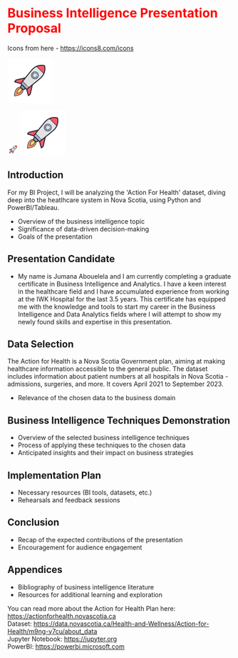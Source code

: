 # <font color="red">Business Intelligence Presentation Proposal</font>

Icons from here - https://icons8.com/icons

![My Rocket](https://github.com/abjumana/AppliedDS/blob/main/icons/icons8-rocket-100.png)

<img src="https://github.com/abjumana/AppliedDS/blob/main/icons/icons8-rocket-100.png" alt="Sized Rocket" width="25px" height="25px">


<img src="https://github.com/abjumana/AppliedDS/blob/main/icons/icons8-rocket-100.png" alt="alt_text" width="desired_width" height="desired_height">


## Introduction
For my BI Project, I will be analyzing the 'Action For Health' dataset, diving deep into the heatlhcare system in Nova Scotia, using Python and PowerBI/Tableau.  
- Overview of the business intelligence topic
- Significance of data-driven decision-making
- Goals of the presentation

## Presentation Candidate
- My name is Jumana Abouelela and I am currently completing a graduate certificate in Business Intelligence and Analytics. I have a keen interest in the healthcare field and I have accumulated experience from working at the IWK Hospital for the last 3.5 years. This certificate has equipped me with the knowledge and tools to start my career in the Business Intelligence and Data Analytics fields where I will attempt to show my newly found skills and expertise in this presentation.  


## Data Selection
The Action for Health is a Nova Scotia Government plan, aiming at making healthcare information accessible to the general public. The dataset includes information about patient numbers at all hospitals in Nova Scotia - admissions, surgeries, and more. It covers April 2021 to September 2023.  

- Relevance of the chosen data to the business domain

## Business Intelligence Techniques Demonstration
- Overview of the selected business intelligence techniques
- Process of applying these techniques to the chosen data
- Anticipated insights and their impact on business strategies

## Implementation Plan
- Necessary resources (BI tools, datasets, etc.)
- Rehearsals and feedback sessions

## Conclusion
- Recap of the expected contributions of the presentation
- Encouragement for audience engagement

## Appendices
- Bibliography of business intelligence literature
- Resources for additional learning and exploration

You can read more about the Action for Health Plan here: https://actionforhealth.novascotia.ca  
Dataset: https://data.novascotia.ca/Health-and-Wellness/Action-for-Health/m9ng-y7cu/about_data  
Jupyter Notebook: https://jupyter.org  
PowerBI: https://powerbi.microsoft.com  
